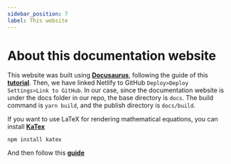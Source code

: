 ```yaml
---
sidebar_position: 7
label: This website
---
```

# About this documentation website

This website was built using **[Docusaurus](https://docusaurus.io/)**, following the guide of this **[tutorial](https://www.youtube.com/watch?v=I-hYKNgaMmE)**.
Then, we have linked Netlify to GitHub <code>Deploy>Deploy Settings>Link to GitHub</code>. In our case, since the documentation website is under the docs folder in our repo, the base directory is <code>docs</code>. The build command is <code>yarn build</code>, and the publish directory is <code>docs/build</code>.

If you want to use LaTeX for rendering mathematical equations, you can install **[KaTex](https://katex.org/docs/cli.html)** 

```
npm install katex
```
And then follow this **[guide](https://docusaurus.io/docs/markdown-features/math-equations)**  